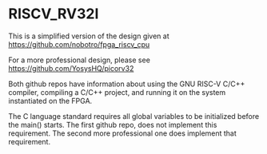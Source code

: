 # RISCV_RV32I

This is a simplified version of the design given at https://github.com/nobotro/fpga_riscv_cpu

For a more professional design, please see https://github.com/YosysHQ/picorv32

Both github repos have information about using the GNU RISC-V C/C++ compiler, compiling
a C/C++ project, and running it on the system instantiated on the FPGA.

The C language standard requires all global variables to be initialized before the main() starts. 
The first github repo, does not implement this requirement. The second more professional one does
implement that requirement.

